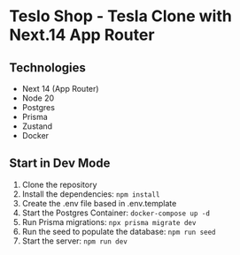 # Teslo Shop - Tesla Clone with Next.14 App Router

## Technologies

- Next 14 (App Router)
- Node 20
- Postgres
- Prisma
- Zustand
- Docker

## Start in Dev Mode

1. Clone the repository
2. Install the dependencies: ```npm install```
3. Create the .env file based in .env.template
4. Start the Postgres Container: ```docker-compose up -d```
5. Run Prisma migrations: ```npx prisma migrate dev```
6. Run the seed to populate the database: ```npm run seed```
7. Start the server: ```npm run dev```
